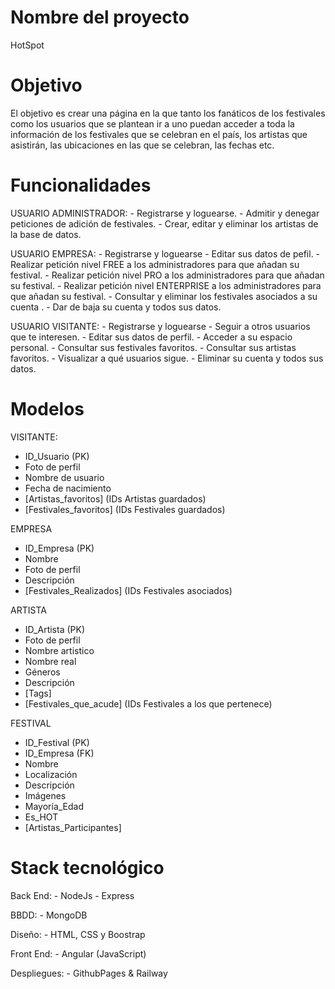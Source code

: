 # Nombre del proyecto

HotSpot

# Objetivo

El objetivo es crear una página en la que tanto los fanáticos de los festivales como los usuarios que se plantean ir a uno 
puedan acceder a toda la información de los festivales que se celebran en el país, los artistas que asistirán, las ubicaciones 
en las que se celebran, las fechas etc. 

# Funcionalidades

USUARIO ADMINISTRADOR:
    - Registrarse y loguearse.
    - Admitir y denegar peticiones de adición de festivales.
    - Crear, editar y eliminar los artistas de la base de datos.

USUARIO EMPRESA:
    - Registrarse y loguearse
    - Editar sus datos de pefil.
    - Realizar petición nivel FREE a los administradores para que añadan su festival.
    - Realizar petición nivel PRO a los administradores para que añadan su festival.
    - Realizar petición nivel ENTERPRISE a los administradores para que añadan su festival.
    - Consultar y eliminar los festivales asociados a su cuenta .
    - Dar de baja su cuenta y todos sus datos.

USUARIO VISITANTE: 
    - Registrarse y loguearse
    - Seguir a otros usuarios que te interesen.
    - Editar sus datos de perfil.
    - Acceder a su espacio personal.
        - Consultar sus festivales favoritos.
        - Consultar sus artistas favoritos.
        - Visualizar a qué usuarios sigue.
    - Eliminar su cuenta y todos sus datos.

# Modelos

VISITANTE: 
- ID_Usuario (PK)
- Foto de perfil
- Nombre de usuario
- Fecha de nacimiento
- [Artistas_favoritos] (IDs Artistas guardados)
- [Festivales_favoritos] (IDs Festivales guardados)

EMPRESA 
- ID_Empresa (PK)
- Nombre
- Foto de perfil
- Descripción
- [Festivales_Realizados] (IDs Festivales asociados)

ARTISTA
- ID_Artista (PK)
- Foto de perfil
- Nombre artistico
- Nombre real
- Géneros
- Descripción
- [Tags]
- [Festivales_que_acude] (IDs Festivales a los que pertenece)

FESTIVAL
- ID_Festival (PK)
- ID_Empresa (FK)
- Nombre
- Localización
- Descripción
- Imágenes
- Mayoría_Edad
- Es_HOT
- [Artistas_Participantes]

# Stack tecnológico

Back End: - NodeJs - Express

BBDD: - MongoDB

Diseño: - HTML, CSS y Boostrap

Front End: - Angular (JavaScript)

Despliegues: - GithubPages & Railway
